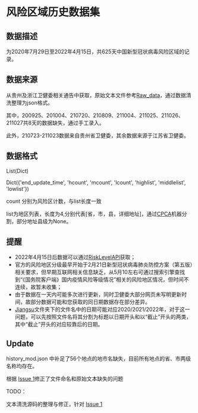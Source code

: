 # 风险区域历史数据集

## 数据描述

为2020年7月29日至2022年4月15日，共625天中国新型冠状病毒风险区域的记录。

## 数据来源

从贵州及浙江卫健委相关通告中获取，原始文本文件参考[Raw_data](Raw_data)，通过数据清洗整理为json格式。

其中，200925、201004、210720、210809、211004、211025、211026、211027共8天的数据缺失，通过手工录入。

此外，210723-211023数据来自贵州省卫健委，其余数据来源于江苏省卫健委。

## 数据格式

List(Dict)

Dict({'end_update_time', 'hcount', 'mcount', 'lcount', 'highlist', 'middlelist', 'lowlist'})

count 分别为风险区计数，与list长度一致

list为地区列表，长度为4,分别代表[省，市，县，详细地址]，通过[CPCA](https://github.com/DQinYuan/chinese_province_city_area_mapper)机器分割，部分地址县级为None。

## 提醒

- 2022年4月15日后数据可以通过[RiskLevelAPI](https://github.com/panghaibin/RiskLevelAPI/tree/api)获取；
- 官方的风险地区分级最早开始于2月21日新型冠状病毒肺炎防控方案（第五版）相关要求，但早期互联网相关信息缺乏，从5月10左右可通过搜索引擎查找到“《国务院客户端》国内疫情风险等级情况”相关的风险地区情况，但时间不连续，故暂未收集；
- 由于数据在一天内可能多次进行更新，同时卫健委大部分网页未写明更新时间，故部分数据可能和您获取的同日期数据存在部分差异。
- [Jiangsu](Raw_Data/Jiangsu)文件夹下的文件名中的日期可能对应2020/2021/2022年，对于这一问题，可以先按照文件名将其分割为标题以日期开头和以“截止”开头的两类，其中“截止”开头的对应较靠后的日期。

## Update

history_mod.json 中补足了56个地点的地市名缺失，目前所有地点的省、市两级名称均存在。

根据 [Issue 1](https://github.com/sunbqxyz/china_covid_riskareas_history/issues/1)修正了文件命名和原始文本缺失的问题

TODO：

文本清洗源码的整理与修正，针对 [Issue 1](https://github.com/sunbqxyz/china_covid_riskareas_history/issues/1)

